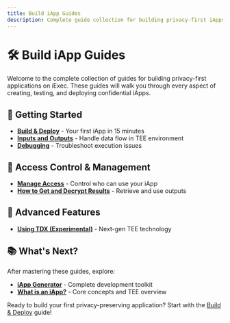 ```yaml
---
title: Build iApp Guides
description: Complete guide collection for building privacy-first iApps on iExec
---
```


# 🛠️ Build iApp Guides

Welcome to the complete collection of guides for building privacy-first
applications on iExec. These guides will walk you through every aspect of
creating, testing, and deploying confidential iApps.

## 🚀 Getting Started

- **[Build & Deploy](/guides/build-iapp/build-&-deploy)** - Your first iApp in
  15 minutes
- **[Inputs and Outputs](/guides/build-iapp/inputs-and-outputs)** - Handle data
  flow in TEE environment
- **[Debugging](/guides/build-iapp/debugging)** - Troubleshoot execution issues

## 🔐 Access Control & Management

- **[Manage Access](/guides/build-iapp/manage-access)** - Control who can use
  your iApp
- **[How to Get and Decrypt Results](/guides/build-iapp/how-to-get-and-decrypt-results)** -
  Retrieve and use outputs

## 🧪 Advanced Features

- **[Using TDX (Experimental)](/guides/build-iapp/using-tdx)** - Next-gen TEE
  technology

## 📚 What's Next?

After mastering these guides, explore:

- **[iApp Generator](/references/iapp-generator)** - Complete development
  toolkit
- **[What is an iApp?](/get-started/overview/what-is-iapp)** - Core concepts and
  TEE overview

Ready to build your first privacy-preserving application? Start with the
[Build & Deploy](/guides/build-iapp/build-&-deploy) guide!
